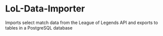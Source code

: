 # LoL-Data-Importer
Imports select match data from the League of Legends API and exports to tables in a PostgreSQL database
